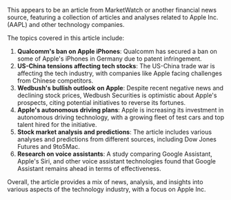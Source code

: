 This appears to be an article from MarketWatch or another financial news source, featuring a collection of articles and analyses related to Apple Inc. (AAPL) and other technology companies.

The topics covered in this article include:

1. **Qualcomm's ban on Apple iPhones**: Qualcomm has secured a ban on some of Apple's iPhones in Germany due to patent infringement.
2. **US-China tensions affecting tech stocks**: The US-China trade war is affecting the tech industry, with companies like Apple facing challenges from Chinese competitors.
3. **Wedbush's bullish outlook on Apple**: Despite recent negative news and declining stock prices, Wedbush Securities is optimistic about Apple's prospects, citing potential initiatives to reverse its fortunes.
4. **Apple's autonomous driving plans**: Apple is increasing its investment in autonomous driving technology, with a growing fleet of test cars and top talent hired for the initiative.
5. **Stock market analysis and predictions**: The article includes various analyses and predictions from different sources, including Dow Jones Futures and 9to5Mac.
6. **Research on voice assistants**: A study comparing Google Assistant, Apple's Siri, and other voice assistant technologies found that Google Assistant remains ahead in terms of effectiveness.

Overall, the article provides a mix of news, analysis, and insights into various aspects of the technology industry, with a focus on Apple Inc.
